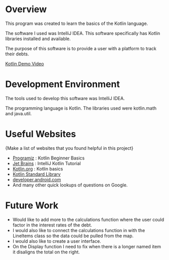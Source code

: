 # Overview

This program was created to learn the basics of the Kotlin language.

The software I used was IntelliJ IDEA.  This software specifically has Kotlin libraries installed and available.

The purpose of this software is to provide a user with a platform to track their debts.

[Kotlin Demo Video](https://youtu.be/BAGYT2uSXgg)

# Development Environment

The tools used to develop this software was IntelliJ IDEA.

The programming language is Kotlin.
The libraries used were kotlin.math and java.util.

# Useful Websites

{Make a list of websites that you found helpful in this project}
* [Programiz](https://www.programiz.com/kotlin-programming/hello-world) : Kotlin Beginner Basics
* [Jet Brains](https://www.jetbrains.com/help/idea/create-your-first-kotlin-app.html) : IntelliJ Kotlin Tutorial
* [Kotlin.org](https://kotlinlang.org/docs/basic-syntax.html#functions) : Kotlin basics
* [Kotlin Standard Library](https://kotlinlang.org/api/latest/jvm/stdlib/)
* [developer.android.com](https://developer.android.com/codelabs/basic-android-kotlin-training-lists#2)
* And many other quick lookups of questions on Google.

# Future Work

* Would like to add more to the calculations function where the user could factor in the interest rates of the debt.
* I would also like to connect the calculations function in with the LineItems class so the data could be pulled from the map.
* I would also like to create a user interface.
* On the Display function I need to fix when there is a longer named item it disaligns the total on the right.